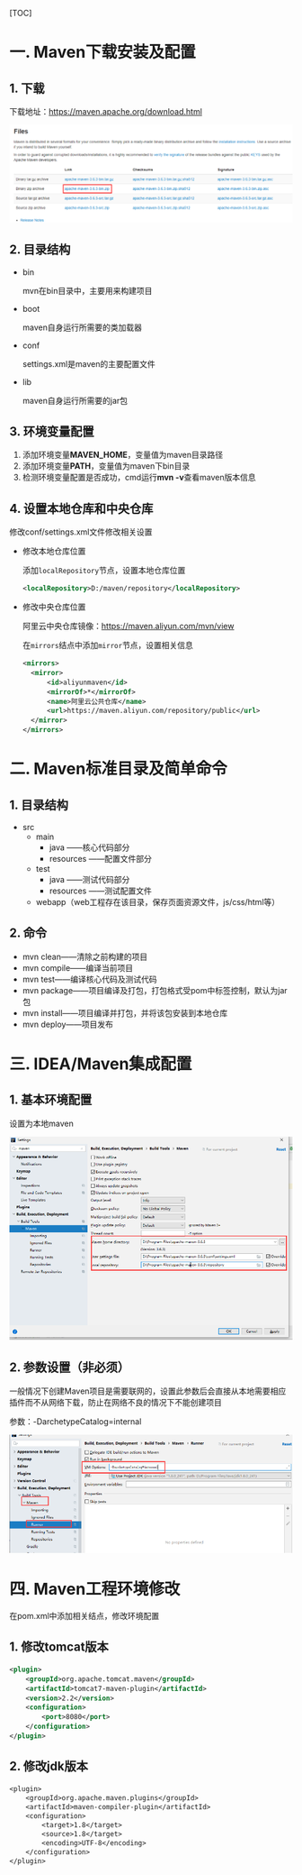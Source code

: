[TOC]

# 一. Maven下载安装及配置

## 1. 下载

下载地址：https://maven.apache.org/download.html

![clip_image001](.\assets\maven_download.png)



## 2. 目录结构

+ bin

  mvn在bin目录中，主要用来构建项目

+ boot

  maven自身运行所需要的类加载器

+ conf

  settings.xml是maven的主要配置文件

+ lib

  maven自身运行所需要的jar包



## 3. 环境变量配置

1. 添加环境变量**MAVEN_HOME**，变量值为maven目录路径
2. 添加环境变量**PATH**，变量值为maven下bin目录
3. 检测环境变量配置是否成功，cmd运行**mvn -v**查看maven版本信息



## 4. 设置本地仓库和中央仓库

修改conf/settings.xml文件修改相关设置

+ 修改本地仓库位置

  添加`localRepository`节点，设置本地仓库位置

  ```xml
  <localRepository>D:/maven/repository</localRepository>
  ```

  

+ 修改中央仓库位置

  阿里云中央仓库镜像：https://maven.aliyun.com/mvn/view

  在`mirrors`结点中添加`mirror`节点，设置相关信息

  ```xml
  <mirrors>
  	<mirror>
  		<id>aliyunmaven</id>
  		<mirrorOf>*</mirrorOf>
  		<name>阿里云公共仓库</name>
  		<url>https://maven.aliyun.com/repository/public</url>
  	</mirror>
  </mirrors>
  ```



# 二. Maven标准目录及简单命令

## 1. 目录结构

+ src
  + main
    + java	——核心代码部分
    + resources ——配置文件部分
  + test
    + java ——测试代码部分
    + resources ——测试配置文件
  + webapp（web工程存在该目录，保存页面资源文件，js/css/html等）

## 2. 命令

+ mvn clean——清除之前构建的项目
+ mvn compile——编译当前项目
+ mvn test——编译核心代码及测试代码
+ mvn package——项目编译及打包，打包格式受pom中<package>标签控制，默认为jar包
+ mvn install——项目编译并打包，并将该包安装到本地仓库
+ mvn deploy——项目发布

# 三. IDEA/Maven集成配置

## 1. 基本环境配置

设置为本地maven

![基本环境配置](.\assets\maven_environment.png)

## 2. 参数设置（非必须）

一般情况下创建Maven项目是需要联网的，设置此参数后会直接从本地需要相应插件而不从网络下载，防止在网络不良的情况下不能创建项目

参数：-DarchetypeCatalog=internal

![参数设置](.\assets\maven_parameter.png)



# 四. Maven工程环境修改

在pom.xml中添加相关结点，修改环境配置

## 1. 修改tomcat版本

```xml
<plugin>
	<groupId>org.apache.tomcat.maven</groupId>
	<artifactId>tomcat7-maven-plugin</artifactId>
	<version>2.2</version>
	<configuration>
		<port>8080</port>
	</configuration>
</plugin>
```



## 2. 修改jdk版本

```
<plugin>
	<groupId>org.apache.maven.plugins</groupId>
	<artifactId>maven-compiler-plugin</artifactId>
	<configuration>
		<target>1.8</target>
		<source>1.8</target>
		<encoding>UTF-8</encoding>
	</configuration>
</plugin>
```

